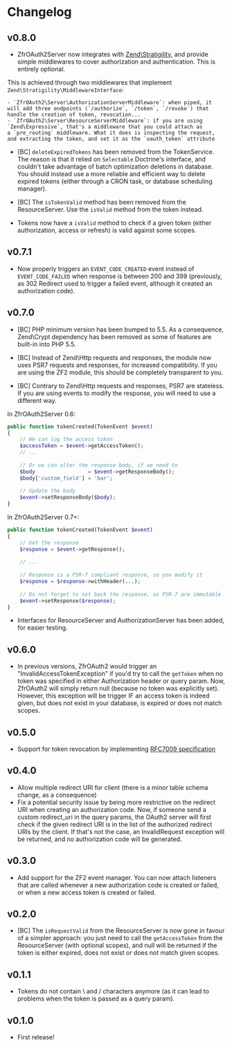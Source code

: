 # Changelog

## v0.8.0

* ZfrOAuth2Server now integrates with [Zend\Stratigility](https://github.com/zendframework/zend-stratigility), and provide simple
middlewares to cover authorization and authentication. This is entirely optional.

This is achieved through two middlewares that implement `Zend\Stratigility\MiddlewareInterface`:

    - `ZfrOAuth2\Server\AuthorizationServerMiddleware`: when piped, it will add three endpoints (`/authorize`, `/token`, `/revoke`) that
    handle the creation of token, revocation...
    - `ZfrOAuth2\Server\ResourceServerMiddleware`: if you are using `Zend\Expressive`, that's a middleware that you could attach as
    a `pre_routing` middleware. What it does is inspecting the request, and extracting the token, and set it as the `oauth_token` attribute

* [BC] `deleteExpiredTokens` has been removed from the TokenService. The reason is that it relied on `Selectable` Doctrine's interface, and
couldn't take advantage of batch optimization deletions in database. You should instead use a more reliable and efficient way to delete
expired tokens (either through a CRON task, or database scheduling manager).

* [BC] The `isTokenValid` method has been removed from the ResourceServer. Use the `isValid` method from the token instead.

* Tokens now have a `isValid` method to check if a given token (either authorization, access or refresh) is valid against
some scopes.

## v0.7.1

* Now properly triggers an `EVENT_CODE_CREATED` event instead of `EVENT_CODE_FAILED` when response is between 200 and 399 (previously, 
as 302 Redirect used to trigger a failed event, although it created an authorization code).

## v0.7.0

* [BC] PHP minimum version has been bumped to 5.5. As a consequence, Zend\Crypt dependency has been removed as some of 
features are built-in into PHP 5.5.
  
* [BC] Instead of Zend\Http requests and responses, the module now uses PSR7 requests and responses, for increased 
compatibility. If you are using the ZF2 module, this should be completely transparent to you.
  
* [BC] Contrary to Zend\Http requests and responses, PSR7 are stateless. If you are using events to modify the response, 
you will need to use a different way.
  
In ZfrOAuth2Server 0.6:

```php
public function tokenCreated(TokenEvent $event)
{
    // We can log the access token
    $accessToken = $event->getAccessToken();
    // ...
  
    // Or we can alter the response body, if we need to
    $body                 = $event->getResponseBody();
    $body['custom_field'] = 'bar';
  
    // Update the body
    $event->setResponseBody($body);
}
```

In ZfrOAuth2Server 0.7+:

```php
public function tokenCreated(TokenEvent $event)
{
    // Get the response
    $response = $event->getResponse();
    
    // ...
  
    // Response is a PSR-7 compliant response, so you modify it
    $response = $response->withHeader(...);
  
    // Do not forget to set back the response, as PSR-7 are immutable
    $event->setResponse($response);
}
```

* Interfaces for ResourceServer and AuthorizationServer has been added, for easier testing.
  
## v0.6.0

* In previous versions, ZfrOAuth2 would trigger an "InvalidAccessTokenException" if you'd try to call the `getToken` 
when no token was specified in either Authorization header or query param. Now, ZfrOAuth2 will simply return null 
(because no token was explicitly set). However, this exception will be trigger IF an access token is indeed given, but 
does not exist in your database, is expired or does not match scopes.

## v0.5.0

* Support for token revocation by implementing [RFC7009 specification](https://tools.ietf.org/html/rfc7009)

## v0.4.0

* Allow multiple redirect URI for client (there is a minor table schema change, as a consequence)
* Fix a potential security issue by being more restrictive on the redirect URI when creating an authorization code. Now, 
if someone send a custom redirect_uri in the query params, the OAuth2 server will first check if the given redirect URI is 
in the list of the authorized redirect URIs by the client. If that's not the case, an InvalidRequest exception will be 
returned, and no authorization code will be generated.
  
## v0.3.0

* Add support for the ZF2 event manager. You can now attach listeners that are called whenever a new authorization code is 
created or failed, or when a new access token is created or failed.

## v0.2.0

* [BC] The `isRequestValid` from the ResourceServer is now gone in favour of a simpler approach: you just need to call 
the `getAccessToken` from the ResourceServer (with optional scopes), and null will be returned if the token is either expired, does 
not exist or does not match given scopes.

## v0.1.1

* Tokens do not contain \ and / characters anymore (as it can lead to problems when the token is passed as a query param).

## v0.1.0

* First release!